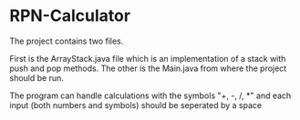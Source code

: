 # RPN-Calculator

The project contains two files.

First is the ArrayStack.java file which is an implementation of a stack with push and pop methods.
The other is the Main.java from where the project should be run.

The program can handle calculations with the symbols "+, -, /, *" and each input (both numbers and symbols) should be seperated by a space
